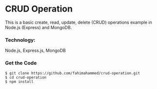 # CRUD Operation 
This is a basic create, read, update, delete (CRUD) operations example in Node.js (Express) and MongoDB.

### Technology: 
Node.js, Express.js, MongoDB

### Get the Code

```
$ git clone https://github.com/fahimahammed/crud-operation.git
$ cd crud-operation
$ npm install
```

